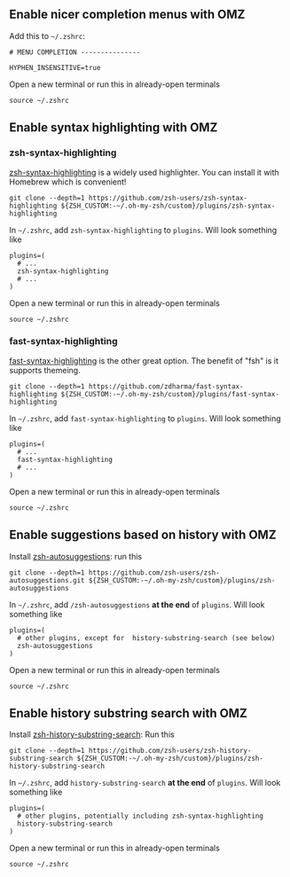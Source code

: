 ## Enable nicer completion menus with OMZ

Add this to `~/.zshrc`:

```shell
# MENU COMPLETION ---------------

HYPHEN_INSENSITIVE=true
```

Open a new terminal or run this in already-open terminals

```shell
source ~/.zshrc
```

## Enable syntax highlighting with OMZ

### zsh-syntax-highlighting

[zsh-syntax-highlighting](https://github.com/zsh-users/zsh-syntax-highlighting) is a widely used highlighter.
You can install it with Homebrew which is convenient!

```shell
git clone --depth=1 https://github.com/zsh-users/zsh-syntax-highlighting ${ZSH_CUSTOM:-~/.oh-my-zsh/custom}/plugins/zsh-syntax-highlighting
```

In `~/.zshrc`, add `zsh-syntax-highlighting` to `plugins`. Will look something like

```shell
plugins=(
  # ...
  zsh-syntax-highlighting
  # ...
)
```

Open a new terminal or run this in already-open terminals

```shell
source ~/.zshrc
```

### fast-syntax-highlighting

[fast-syntax-highlighting](https://github.com/zdharma/fast-syntax-highlighting) is the other great option.
The benefit of "fsh" is it supports themeing.

```shell
git clone --depth=1 https://github.com/zdharma/fast-syntax-highlighting ${ZSH_CUSTOM:-~/.oh-my-zsh/custom}/plugins/fast-syntax-highlighting
```

In `~/.zshrc`, add `fast-syntax-highlighting` to `plugins`. Will look something like

```shell
plugins=(
  # ...
  fast-syntax-highlighting
  # ...
)
```

Open a new terminal or run this in already-open terminals

```shell
source ~/.zshrc
```

## Enable suggestions based on history with OMZ

Install [zsh-autosuggestions](https://github.com/zsh-users/zsh-autosuggestions): run this

```shell
git clone --depth=1 https://github.com/zsh-users/zsh-autosuggestions.git ${ZSH_CUSTOM:-~/.oh-my-zsh/custom}/plugins/zsh-autosuggestions
```

In `~/.zshrc`, add `/zsh-autosuggestions` **at the end** of `plugins`. Will look something like

```shell
plugins=(
  # other plugins, except for  history-substring-search (see below)
  zsh-autosuggestions
)
```

Open a new terminal or run this in already-open terminals

```shell
source ~/.zshrc
```

## Enable history substring search with OMZ

Install [zsh-history-substring-search](https://github.com/zsh-users/zsh-history-substring-search): Run this


```shell
git clone --depth=1 https://github.com/zsh-users/zsh-history-substring-search ${ZSH_CUSTOM:-~/.oh-my-zsh/custom}/plugins/zsh-history-substring-search
```

In `~/.zshrc`, add `history-substring-search` **at the end** of `plugins`. Will look something like

```shell
plugins=(
  # other plugins, potentially including zsh-syntax-highlighting
  history-substring-search
)
```

Open a new terminal or run this in already-open terminals

```shell
source ~/.zshrc
```


